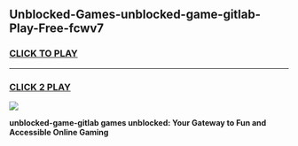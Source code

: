 
## Unblocked-Games-unblocked-game-gitlab-Play-Free-fcwv7
<h3>
<a href="https://premium76.site?title=unblocked-game-gitlab&ref=23A">CLICK TO PLAY</a></h3>
<hr>

<h3>
<a href="https://premium76.site?title=unblocked-game-gitlab&ref=23A">CLICK 2 PLAY</a>
  
</h3>

<a href="https://premium76.site?title=unblocked-game-gitlab&ref=23A"><img src="https://clearcache.store/games.png"></a>


**unblocked-game-gitlab games unblocked: Your Gateway to Fun and Accessible Online Gaming**
